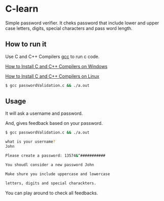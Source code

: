# C-learn

Simple password verifier. It cheks password that include lower and upper case letters, digits, special characters and pass word length.

## How to run it

Use C and C++ Compilers [gcc](https://www.freecodecamp.org/news/what-is-a-compiler-in-c/) to run c code.

[How to Install C and C++ Compilers on Windows](https://www.freecodecamp.org/news/how-to-install-c-and-cpp-compiler-on-windows/)

[How to Install C and C++ Compilers on Linux](https://linuxconfig.org/how-to-install-g-the-c-compiler-on-ubuntu-18-04-bionic-beaver-linux)

```bash
$ gcc passwordValidation.c && ./a.out
```

## Usage

It will ask a username and password.

And, gives feedback based on your password.

```bash
$ gcc passwordValidation.c && ./a.out 

what is your username?
John

Please create a password: 13574&^###########

You shoudl consider a new password John

Make shure you include uppercase and lowercase

letters, digits and special charackters.

```

You can play around to check all feedbacks.
